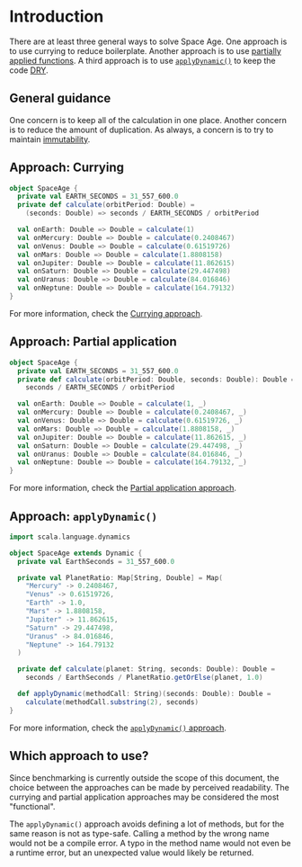 # Introduction

There are at least three general ways to solve Space Age.
One approach is to use currying to reduce boilerplate.
Another approach is to use [partially applied functions][partial-application].
A third approach is to use [`applyDynamic()`][applydynamic] to keep the code [DRY][dry].

## General guidance

One concern is to keep all of the calculation in one place.
Another concern is to reduce the amount of duplication.
As always, a concern is to try to maintain [immutability][immutability].


## Approach: Currying

```scala
object SpaceAge {
  private val EARTH_SECONDS = 31_557_600.0
  private def calculate(orbitPeriod: Double) =
    (seconds: Double) => seconds / EARTH_SECONDS / orbitPeriod

  val onEarth: Double => Double = calculate(1)
  val onMercury: Double => Double = calculate(0.2408467)
  val onVenus: Double => Double = calculate(0.61519726)
  val onMars: Double => Double = calculate(1.8808158)
  val onJupiter: Double => Double = calculate(11.862615)
  val onSaturn: Double => Double = calculate(29.447498)
  val onUranus: Double => Double = calculate(84.016846)
  val onNeptune: Double => Double = calculate(164.79132)
}
```

For more information, check the [Currying approach][approach-currying].

## Approach: Partial application

```scala
object SpaceAge {
  private val EARTH_SECONDS = 31_557_600.0
  private def calculate(orbitPeriod: Double, seconds: Double): Double =
    seconds / EARTH_SECONDS / orbitPeriod

  val onEarth: Double => Double = calculate(1, _)
  val onMercury: Double => Double = calculate(0.2408467, _)
  val onVenus: Double => Double = calculate(0.61519726, _)
  val onMars: Double => Double = calculate(1.8808158, _)
  val onJupiter: Double => Double = calculate(11.862615, _)
  val onSaturn: Double => Double = calculate(29.447498, _)
  val onUranus: Double => Double = calculate(84.016846, _)
  val onNeptune: Double => Double = calculate(164.79132, _)
}
```

For more information, check the [Partial application approach][approach-partial-application].

## Approach: `applyDynamic()`

```scala
import scala.language.dynamics

object SpaceAge extends Dynamic {
  private val EarthSeconds = 31_557_600.0

  private val PlanetRatio: Map[String, Double] = Map(
    "Mercury" -> 0.2408467,
    "Venus" -> 0.61519726,
    "Earth" -> 1.0,
    "Mars" -> 1.8808158,
    "Jupiter" -> 11.862615,
    "Saturn" -> 29.447498,
    "Uranus" -> 84.016846,
    "Neptune" -> 164.79132
  )

  private def calculate(planet: String, seconds: Double): Double =
    seconds / EarthSeconds / PlanetRatio.getOrElse(planet, 1.0)

  def applyDynamic(methodCall: String)(seconds: Double): Double =
    calculate(methodCall.substring(2), seconds)
}
```

For more information, check the [`applyDynamic()` approach][approach-applydynamic].

## Which approach to use?

Since benchmarking is currently outside the scope of this document, the choice between the approaches can be made by perceived readability.
The currying and partial application approaches may be considered the most "functional".

The `applyDynamic()` approach avoids defining a lot of methods, but for the same reason is not as type-safe.
Calling a method by the wrong name would not be a compile error.
A typo in the method name would not even be a runtime error, but an unexpected value would likely be returned.

[currying]: https://www.geeksforgeeks.org/currying-functions-in-scala-with-examples/
[partial-application]: https://www.geeksforgeeks.org/scala-partially-applied-functions/
[applydynamic]: https://www.scala-lang.org/api/2.13.3/scala/Dynamic.html
[dry]: https://en.wikipedia.org/wiki/Don%27t_repeat_yourself
[immutability]: https://alvinalexander.com/scala/scala-idiom-immutable-code-functional-programming-immutability/
[approach-currying]: https://exercism.org/tracks/scala/exercises/space-age/approaches/currying
[approach-partial-application]: https://exercism.org/tracks/scala/exercises/space-age/approaches/partial-application
[approach-applydynamic]: https://exercism.org/tracks/scala/exercises/space-age/approaches/applydynamic

